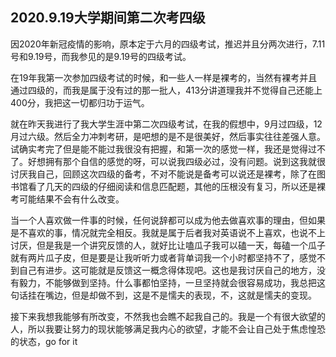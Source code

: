 ## 2020.9.19大学期间第二次考四级

因2020年新冠疫情的影响，原本定于六月的四级考试，推迟并且分两次进行，7.11号和9.19号，而我参见的是9.19号的四级考试。

在19年我第一次参加四级考试的时候，和一些人一样是裸考的，当然有裸考并且通过四级的，而我是属于没有过的那一批人，413分讲道理我并不觉得自己还能上400分，我把这一切都归功于运气。

就在昨天我进行了我大学生涯中第二次四级考试，在我的假想中，9月过四级，12月过六级。然后全力冲刺考研，是吧想的是不是很美好，然后事实往往差强人意。试确实考完了但是能不能过我很没有把握，和第一次的感觉一样，我还是觉得过不了。好想拥有那个自信的感觉的呀，可以说我四级必过，没有问题。说到这我就很讨厌我自己，回顾这次四级的备考，不对不能说是备考可以说还是裸考，除了在图书馆看了几天的四级的仔细阅读和信息匹配题，其他的压根没有复习，所以还是裸考可能结果不会有什么改变。

当一个人喜欢做一件事的时候，任何说辞都可以成为他去做喜欢事的理由，但如果是不喜欢的事，情况就完全相反。我就是属于后者我对英语说不上喜欢，也说不上讨厌，但是我是一个讲究反馈的人，就好比让嗑瓜子我可以磕一天，每磕一个瓜子就有两片瓜子皮，但是要是让我听听力或者背单词我一个小时都坚持不了，感觉不到自己有进步。这可能就是反馈这一概念得体现吧。这也是我讨厌自己的地方，没有毅力，不能够做到坚持。什么事都怕坚持，一旦坚持就会很容易成功，我总把这句话挂在嘴边，但是却做不到，这是不是懦夫的表现，不，这就是懦夫的变现。

接下来我想我能够有所改变，不然我也会瞧不起我自己的。我是一个有很大欲望的人，所以我要让努力的现状能够满足我内心的欲望，才能不会让自己处于焦虑惶恐的状态，go for it